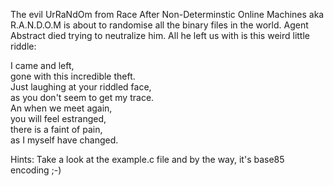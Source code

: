 
The evil UrRaNdOm from Race After Non-Determinstic Online Machines aka R.A.N.D.O.M is about to randomise all the binary files in the world. Agent Abstract died trying to neutralize him. All he left us with is this weird little riddle:

I came and left,  
gone with this incredible theft.  
Just laughing at your riddled face,  
as you don't seem to get my trace.  
An when we meet again,  
you will feel estranged,  
there is a faint of pain,  
as I myself have changed.

Hints: Take a look at the example.c file
       and by the way, it's base85 encoding ;-)
